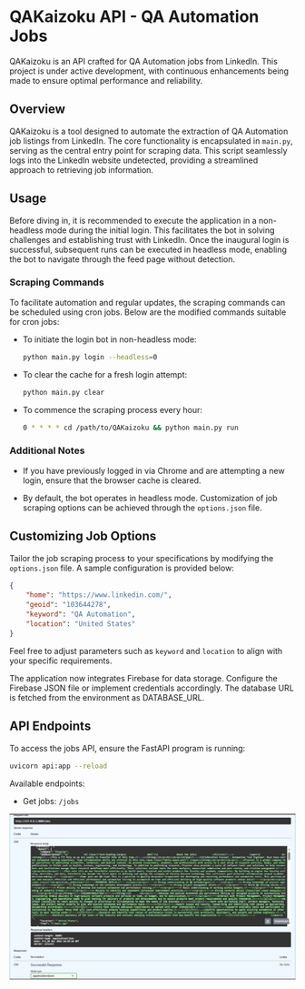 # QAKaizoku API - QA Automation Jobs

QAKaizoku is an API crafted for QA Automation jobs from LinkedIn. This project is under active development, with continuous enhancements being made to ensure optimal performance and reliability.

## Overview

QAKaizoku is a tool designed to automate the extraction of QA Automation job listings from LinkedIn. The core functionality is encapsulated in `main.py`, serving as the central entry point for scraping data. This script seamlessly logs into the LinkedIn website undetected, providing a streamlined approach to retrieving job information.

## Usage

Before diving in, it is recommended to execute the application in a non-headless mode during the initial login. This facilitates the bot in solving challenges and establishing trust with LinkedIn. Once the inaugural login is successful, subsequent runs can be executed in headless mode, enabling the bot to navigate through the feed page without detection.

### Scraping Commands

To facilitate automation and regular updates, the scraping commands can be scheduled using cron jobs. Below are the modified commands suitable for cron jobs:

- To initiate the login bot in non-headless mode:
  ```bash
  python main.py login --headless=0
  ```

- To clear the cache for a fresh login attempt:
  ```bash
  python main.py clear
  ```

- To commence the scraping process every hour:
  ```bash
  0 * * * * cd /path/to/QAKaizoku && python main.py run
  ```


### Additional Notes

- If you have previously logged in via Chrome and are attempting a new login, ensure that the browser cache is cleared.

- By default, the bot operates in headless mode. Customization of job scraping options can be achieved through the `options.json` file.

## Customizing Job Options

Tailor the job scraping process to your specifications by modifying the `options.json` file. A sample configuration is provided below:

```json
{
	"home": "https://www.linkedin.com/",
	"geoid": "103644278",
	"keyword": "QA Automation",
	"location": "United States"
}
```

Feel free to adjust parameters such as `keyword` and `location` to align with your specific requirements.

The application now integrates Firebase for data storage. Configure the Firebase JSON file or implement credentials accordingly. The database URL is fetched from the environment as DATABASE_URL.


## API Endpoints

To access the jobs API, ensure the FastAPI program is running:

```bash
uvicorn api:app --reload
```

Available endpoints:

- Get jobs: `/jobs`

![get jobs](examples/example_get_jobs.png)